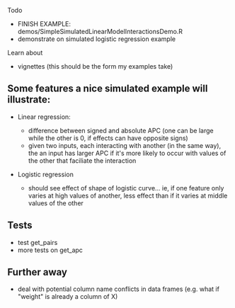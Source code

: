 Todo

- FINISH EXAMPLE: demos/SimpleSimulatedLinearModelInteractionsDemo.R
- demonstrate on simulated logistic regression example

Learn about

- vignettes (this should be the form my examples take)


## Some features a nice simulated example will illustrate:

- Linear regression:
	- difference between signed and absolute APC (one can be large while the other is 0, if effects can have opposite signs)
	- given two inputs, each interacting with another (in the same way), the an input has larger APC if it's more likely to occur with values of the other that faciliate the interaction

- Logistic regression
	- should see effect of shape of logistic curve... ie, if one feature only varies at high values of another, less effect than if it varies at middle values of the other

## Tests

- test get_pairs
- more tests on get_apc


## Further away

- deal with potential column name conflicts in data frames (e.g. what if "weight" is already a column of X)

